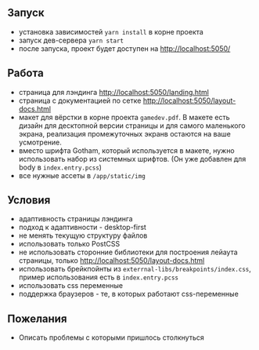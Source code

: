 ## Запуск
- установка зависимостей `yarn install` в корне проекта
- запуск дев-сервера `yarn start`
- после запуска, проект будет доступен на [http://localhost:5050/](http://localhost:5050/)
 
 
## Работа
- страница для лэндинга [http://localhost:5050/landing.html](http://localhost:5050/landing.html)
- страница с документацией по сетке [http://localhost:5050/layout-docs.html](http://localhost:5050/layout-docs.html)
- макет для вёрстки в корне проекта `gamedev.pdf`. В макете есть дизайн для десктопной версии страницы и для самого маленького экрана, реализация промежуточных экранв остаются на ваше усмотрение.
- вместо шрифта Gotham, который используется в макете, нужно использовать набор из системных шрифтов. (Он уже добавлен для body в `index.entry.pcss`) 
- все нужные ассеты в `/app/static/img`

## Условия
- адаптивность страницы лэндинга
- подход к адаптивности - desktop-first
- не менять текущую структуру файлов
- использовать только PostCSS
- не использовать сторонние библиотеки для построения лейаута страницы, только [http://localhost:5050/layout-docs.html](http://localhost:5050/layout-docs.html)
- использовать брейкпойнты из `exterrnal-libs/breakpoints/index.css`, пример использования есть в `index.entry.pcss`
- использовать css переменные
- поддержка браузеров - те, в которых работают css-переменные

## Пожелания
- Описать проблемы с которыми пришлось столкнуться